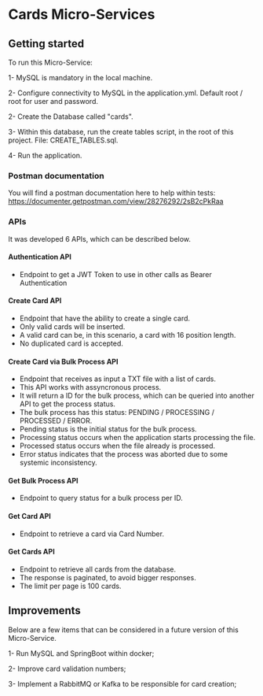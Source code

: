 Cards Micro-Services
==================

## Getting started

To run this Micro-Service:

1- MySQL is mandatory in the local machine.

2- Configure connectivity to MySQL in the application.yml. Default root / root for user and password.

2- Create the Database called "cards".

3- Within this database, run the create tables script, in the root of this project. File: CREATE_TABLES.sql.

4- Run the application.

### Postman documentation

You will find a postman documentation here to help within tests: https://documenter.getpostman.com/view/28276292/2sB2cPkRaa

### APIs

It was developed 6 APIs, which can be described below.

#### Authentication API

* Endpoint to get a JWT Token to use in other calls as Bearer Authentication

#### Create Card API

* Endpoint that have the ability to create a single card.
* Only valid cards will be inserted.
* A valid card can be, in this scenario, a card with 16 position length.
* No duplicated card is accepted.

#### Create Card via Bulk Process API

* Endpoint that receives as input a TXT file with a list of cards.
* This API works with assyncronous process.
* It will return a ID for the bulk process, which can be queried into another API to get the process status.
* The bulk process has this status: PENDING / PROCESSING / PROCESSED / ERROR.
* Pending status is the initial status for the bulk process.
* Processing status occurs when the application starts processing the file.
* Processed status occurs when the file already is processed.
* Error status indicates that the process was aborted due to some systemic inconsistency.

#### Get Bulk Process API

* Endpoint to query status for a bulk process per ID.

#### Get Card API

* Endpoint to retrieve a card via Card Number.

#### Get Cards API

* Endpoint to retrieve all cards from the database.
* The response is paginated, to avoid bigger responses.
* The limit per page is 100 cards.

## Improvements

Below are a few items that can be considered in a future version of this Micro-Service.

1- Run MySQL and SpringBoot within docker;

2- Improve card validation numbers;

3- Implement a RabbitMQ or Kafka to be responsible for card creation;
